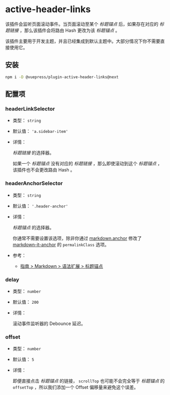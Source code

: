 # active-header-links

<NpmBadge package="@vuepress/plugin-active-header-links" />

该插件会监听页面滚动事件。当页面滚动至某个 _标题锚点_ 后，如果存在对应的 _标题链接_ ，那么该插件会将路由 Hash 更改为该 _标题锚点_ 。

该插件主要用于开发主题，并且已经集成到默认主题中。大部分情况下你不需要直接使用它。

## 安装

```bash
npm i -D @vuepress/plugin-active-header-links@next
```

## 配置项

### headerLinkSelector

- 类型： `string`

- 默认值： `'a.sidebar-item'`

- 详情：

  _标题链接_ 的选择器。

  如果一个 _标题锚点_ 没有对应的 _标题链接_ ，那么即使滚动到这个 _标题锚点_ ，该插件也不会更改路由 Hash 。

### headerAnchorSelector

- 类型： `string`

- 默认值： `'.header-anchor'`

- 详情：

  _标题锚点_ 的选择器。

  你通常不需要设置该选项，除非你通过 [markdown.anchor](../config.md#markdown-anchor) 修改了 [markdown-it-anchor](https://github.com/valeriangalliat/markdown-it-anchor#readme) 的 `permalinkClass` 选项。

- 参考：

  - [指南 > Markdown > 语法扩展 > 标题锚点](../../guide/markdown.md#标题锚点)

### delay

- 类型： `number`

- 默认值： `200`

- 详情：

  滚动事件监听器的 Debounce 延迟。

### offset

- 类型： `number`

- 默认值： `5`

- 详情：

  即便直接点击 _标题锚点_ 的链接， `scrollTop` 也可能不会完全等于 _标题锚点_ 的 `offsetTop` ，所以我们添加一个 Offset 偏移量来避免这个误差。
